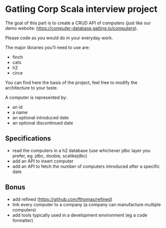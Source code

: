 # Gatling Corp Scala interview project

The goal of this part is to create a CRUD API of computers (just like our demo website: https://computer-database.gatling.io/computers). 

Please code as you would do in your everyday work.

The major libraries you'll need to use are:
- finch
- cats
- h2
- circe

You can find here the basis of the project, feel free to modify the architecture to your taste.

A computer is represented by:
- an id
- a name
- an optional introduced date
- an optional discontinued date

## Specifications

- read the computers in a h2 database (use whichever jdbc layer you prefer, eg: jdbc, doobie, scalikejdbc)
- add an API to insert computer
- add an API to fetch the number of computers introduced after a specific date

## Bonus

- add refined (https://github.com/fthomas/refined)
- link every computer to a company (a company can manufacture multiple computers)
- add tools typically used in a development environment (eg a code formatter)
